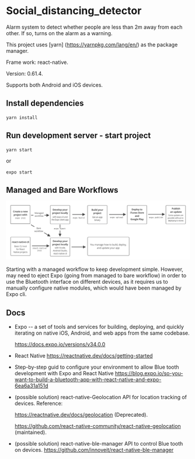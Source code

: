 # Social_distancing_detector
Alarm system to detect whether people are less than 2m away from each other. If so, turns on the alarm as a warning.

This project uses [yarn] (https://yarnpkg.com/lang/en/) as the package manager.

Frame work: react-native.

Version: 0.61.4.

Supports both Android and iOS devices.



## Install dependencies

```command
yarn install
```

## Run development server - start project

```command
yarn start
```

or

```command
expo start
```

## Managed and Bare Workflows

![](images/workflow-diagram.png)

Starting with a managed workflow to keep development simple. However, may need to eject Expo (going from managed to bare workflow) in order to use the Bluetooth interface on different devices, as it requires us to manually configure native modules, which would have been managed by Expo cli.

## Docs

- Expo -- a set of tools and services for building, deploying, and quickly iterating on native iOS, Android, and web apps from the same codebase. 

  https://docs.expo.io/versions/v34.0.0

- React Native
  https://reactnative.dev/docs/getting-started

- Step-by-step guid to configure your environment to allow Blue tooth development with Expo and React Native
https://blog.expo.io/so-you-want-to-build-a-bluetooth-app-with-react-native-and-expo-6ea6a31a151d

- (possible solution) react-native-Geolocation API for location tracking of devices.
Reference:

  https://reactnative.dev/docs/geolocation  (Deprecated).

  https://github.com/react-native-community/react-native-geolocation  (maintained).

- (possible solution) react-native-ble-manager API to control Blue tooth on devices.
  https://github.com/innoveit/react-native-ble-manager


